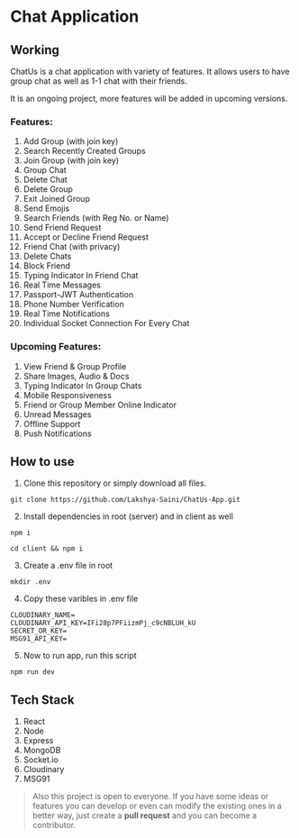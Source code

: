 # Chat Application

## Working

ChatUs is a chat application with variety of features. It allows users to have group chat as well as 1-1 chat with their friends.

It is an ongoing project, more features will be added in upcoming versions.

### Features:

1. Add Group (with join key)
2. Search Recently Created Groups
3. Join Group (with join key)
4. Group Chat
5. Delete Chat
6. Delete Group
7. Exit Joined Group
8. Send Emojis
9. Search Friends (with Reg No. or Name)
10. Send Friend Request
11. Accept or Decline Friend Request
12. Friend Chat (with privacy)
13. Delete Chats
14. Block Friend
15. Typing Indicator In Friend Chat
16. Real Time Messages
17. Passport-JWT Authentication
18. Phone Number Verification
19. Real Time Notifications
20. Individual Socket Connection For Every Chat

### Upcoming Features:

1. View Friend & Group Profile
2. Share Images, Audio & Docs
3. Typing Indicator In Group Chats
4. Mobile Responsiveness
5. Friend or Group Member Online Indicator
6. Unread Messages
7. Offline Support
8. Push Notifications

## How to use

1. Clone this repository or simply download all files.

```
git clone https://github.com/Lakshya-Saini/ChatUs-App.git
```

2. Install dependencies in root (server) and in client as well

```
npm i
```

```
cd client && npm i
```

3. Create a .env file in root

```
mkdir .env
```

4. Copy these varibles in .env file

```
CLOUDINARY_NAME=
CLOUDINARY_API_KEY=IFi28p7PFiizmPj_c9cNBLUH_kU
SECRET_OR_KEY=
MSG91_API_KEY=
```

5. Now to run app, run this script

```
npm run dev
```

## Tech Stack

1. React
2. Node
3. Express
4. MongoDB
5. Socket.io
6. Cloudinary
7. MSG91

> Also this project is open to everyone. If you have some ideas or features you can develop or even can modify the existing ones in a better way, just create a **pull request** and you can become a contributor.
